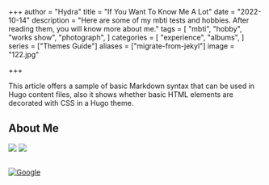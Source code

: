 +++
author = "Hydra"
title = "If You Want To Know Me A Lot"
date = "2022-10-14"
description = "Here are some of my mbti tests and hobbies. After reading them, you will know more about me."
tags = [
    "mbti",
    "hobby",
    "works show",
    "photograph",
]
categories = [
    "experience",
    "albums",
]
series = ["Themes Guide"]
aliases = ["migrate-from-jekyl"]
image = "122.jpg"

+++

This article offers a sample of basic Markdown syntax that can be used in Hugo content files, also it shows whether basic HTML elements are decorated with CSS in a Hugo theme.
<!--more-->

## About Me

<!--Here are the results of my personality test. You can define me by my Jungian figure and results-->

![](C:\Users\Hydra\Desktop\enfj.jpg)
![](C:\Users\Hydra\Desktop\微信图片_20221014143020.png)

## 

[![Google](https://www.google.com/images/branding/googlelogo/1x/googlelogo_light_color_272x92dp.png)](https://google.com)